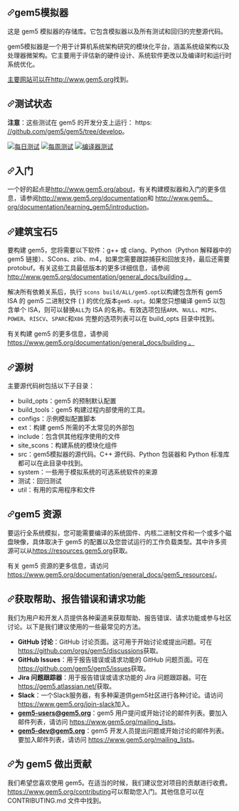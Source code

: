 <div class="Box-sc-g0xbh4-0 bJMeLZ js-snippet-clipboard-copy-unpositioned" data-hpc="true"><article class="markdown-body entry-content container-lg" itemprop="text"><h1 tabindex="-1" dir="auto"><a id="user-content-the-gem5-simulator" class="anchor" aria-hidden="true" tabindex="-1" href="#the-gem5-simulator"><svg class="octicon octicon-link" viewBox="0 0 16 16" version="1.1" width="16" height="16" aria-hidden="true"><path d="m7.775 3.275 1.25-1.25a3.5 3.5 0 1 1 4.95 4.95l-2.5 2.5a3.5 3.5 0 0 1-4.95 0 .751.751 0 0 1 .018-1.042.751.751 0 0 1 1.042-.018 1.998 1.998 0 0 0 2.83 0l2.5-2.5a2.002 2.002 0 0 0-2.83-2.83l-1.25 1.25a.751.751 0 0 1-1.042-.018.751.751 0 0 1-.018-1.042Zm-4.69 9.64a1.998 1.998 0 0 0 2.83 0l1.25-1.25a.751.751 0 0 1 1.042.018.751.751 0 0 1 .018 1.042l-1.25 1.25a3.5 3.5 0 1 1-4.95-4.95l2.5-2.5a3.5 3.5 0 0 1 4.95 0 .751.751 0 0 1-.018 1.042.751.751 0 0 1-1.042.018 1.998 1.998 0 0 0-2.83 0l-2.5 2.5a1.998 1.998 0 0 0 0 2.83Z"></path></svg></a><font style="vertical-align: inherit;"><font style="vertical-align: inherit;">gem5模拟器</font></font></h1>
<p dir="auto"><font style="vertical-align: inherit;"><font style="vertical-align: inherit;">这是 gem5 模拟器的存储库。</font><font style="vertical-align: inherit;">它包含模拟器以及所有测试和回归的完整源代码。</font></font></p>
<p dir="auto"><font style="vertical-align: inherit;"><font style="vertical-align: inherit;">gem5模拟器是一个用于计算机系统架构研究的模块化平台，涵盖系统级架构以及处理器微架构。</font><font style="vertical-align: inherit;">它主要用于评估新的硬件设计、系统软件更改以及编译时和运行时系统优化。</font></font></p>
<p dir="auto"><font style="vertical-align: inherit;"></font><a href="http://www.gem5.org" rel="nofollow"><font style="vertical-align: inherit;"><font style="vertical-align: inherit;">主要网站可以在http://www.gem5.org</font></font></a><font style="vertical-align: inherit;"><font style="vertical-align: inherit;">找到</font><font style="vertical-align: inherit;">。</font></font></p>
<h2 tabindex="-1" dir="auto"><a id="user-content-testing-status" class="anchor" aria-hidden="true" tabindex="-1" href="#testing-status"><svg class="octicon octicon-link" viewBox="0 0 16 16" version="1.1" width="16" height="16" aria-hidden="true"><path d="m7.775 3.275 1.25-1.25a3.5 3.5 0 1 1 4.95 4.95l-2.5 2.5a3.5 3.5 0 0 1-4.95 0 .751.751 0 0 1 .018-1.042.751.751 0 0 1 1.042-.018 1.998 1.998 0 0 0 2.83 0l2.5-2.5a2.002 2.002 0 0 0-2.83-2.83l-1.25 1.25a.751.751 0 0 1-1.042-.018.751.751 0 0 1-.018-1.042Zm-4.69 9.64a1.998 1.998 0 0 0 2.83 0l1.25-1.25a.751.751 0 0 1 1.042.018.751.751 0 0 1 .018 1.042l-1.25 1.25a3.5 3.5 0 1 1-4.95-4.95l2.5-2.5a3.5 3.5 0 0 1 4.95 0 .751.751 0 0 1-.018 1.042.751.751 0 0 1-1.042.018 1.998 1.998 0 0 0-2.83 0l-2.5 2.5a1.998 1.998 0 0 0 0 2.83Z"></path></svg></a><font style="vertical-align: inherit;"><font style="vertical-align: inherit;">测试状态</font></font></h2>
<p dir="auto"><strong><font style="vertical-align: inherit;"><font style="vertical-align: inherit;">注意</font></font></strong><font style="vertical-align: inherit;"><font style="vertical-align: inherit;">：这些测试在 gem5 的开发分支上运行：
 https: </font></font><a href="https://github.com/gem5/gem5/tree/develop"><font style="vertical-align: inherit;"><font style="vertical-align: inherit;">//github.com/gem5/gem5/tree/develop</font></font></a><font style="vertical-align: inherit;"><font style="vertical-align: inherit;">。</font></font></p>
<p dir="auto"><a href="https://github.com/gem5/gem5/actions/workflows/daily-tests.yaml"><img src="https://github.com/gem5/gem5/actions/workflows/daily-tests.yaml/badge.svg" alt="每日测试" style="max-width: 100%;"></a>
<a href="https://github.com/gem5/gem5/actions/workflows/weekly-tests.yaml"><img src="https://github.com/gem5/gem5/actions/workflows/weekly-tests.yaml/badge.svg" alt="每周测试" style="max-width: 100%;"></a>
<a href="https://github.com/gem5/gem5/actions/workflows/compiler-tests.yaml"><img src="https://github.com/gem5/gem5/actions/workflows/compiler-tests.yaml/badge.svg" alt="编译器测试" style="max-width: 100%;"></a></p>
<h2 tabindex="-1" dir="auto"><a id="user-content-getting-started" class="anchor" aria-hidden="true" tabindex="-1" href="#getting-started"><svg class="octicon octicon-link" viewBox="0 0 16 16" version="1.1" width="16" height="16" aria-hidden="true"><path d="m7.775 3.275 1.25-1.25a3.5 3.5 0 1 1 4.95 4.95l-2.5 2.5a3.5 3.5 0 0 1-4.95 0 .751.751 0 0 1 .018-1.042.751.751 0 0 1 1.042-.018 1.998 1.998 0 0 0 2.83 0l2.5-2.5a2.002 2.002 0 0 0-2.83-2.83l-1.25 1.25a.751.751 0 0 1-1.042-.018.751.751 0 0 1-.018-1.042Zm-4.69 9.64a1.998 1.998 0 0 0 2.83 0l1.25-1.25a.751.751 0 0 1 1.042.018.751.751 0 0 1 .018 1.042l-1.25 1.25a3.5 3.5 0 1 1-4.95-4.95l2.5-2.5a3.5 3.5 0 0 1 4.95 0 .751.751 0 0 1-.018 1.042.751.751 0 0 1-1.042.018 1.998 1.998 0 0 0-2.83 0l-2.5 2.5a1.998 1.998 0 0 0 0 2.83Z"></path></svg></a><font style="vertical-align: inherit;"><font style="vertical-align: inherit;">入门</font></font></h2>
<p dir="auto"><font style="vertical-align: inherit;"><font style="vertical-align: inherit;">一个好的起点是</font></font><a href="http://www.gem5.org/about" rel="nofollow"><font style="vertical-align: inherit;"><font style="vertical-align: inherit;">http://www.gem5.org/about</font></font></a><font style="vertical-align: inherit;"><font style="vertical-align: inherit;">，有关构建模拟器和入门的更多信息，请参阅</font></font><a href="http://www.gem5.org/documentation" rel="nofollow"><font style="vertical-align: inherit;"><font style="vertical-align: inherit;">http://www.gem5.org/documentation</font></font></a><font style="vertical-align: inherit;"><font style="vertical-align: inherit;">和
</font></font><a href="http://www.gem5.org/documentation/learning_gem5/introduction" rel="nofollow"><font style="vertical-align: inherit;"><font style="vertical-align: inherit;">http://www.gem5。 org/documentation/learning_gem5/introduction</font></font></a><font style="vertical-align: inherit;"><font style="vertical-align: inherit;">。</font></font></p>
<h2 tabindex="-1" dir="auto"><a id="user-content-building-gem5" class="anchor" aria-hidden="true" tabindex="-1" href="#building-gem5"><svg class="octicon octicon-link" viewBox="0 0 16 16" version="1.1" width="16" height="16" aria-hidden="true"><path d="m7.775 3.275 1.25-1.25a3.5 3.5 0 1 1 4.95 4.95l-2.5 2.5a3.5 3.5 0 0 1-4.95 0 .751.751 0 0 1 .018-1.042.751.751 0 0 1 1.042-.018 1.998 1.998 0 0 0 2.83 0l2.5-2.5a2.002 2.002 0 0 0-2.83-2.83l-1.25 1.25a.751.751 0 0 1-1.042-.018.751.751 0 0 1-.018-1.042Zm-4.69 9.64a1.998 1.998 0 0 0 2.83 0l1.25-1.25a.751.751 0 0 1 1.042.018.751.751 0 0 1 .018 1.042l-1.25 1.25a3.5 3.5 0 1 1-4.95-4.95l2.5-2.5a3.5 3.5 0 0 1 4.95 0 .751.751 0 0 1-.018 1.042.751.751 0 0 1-1.042.018 1.998 1.998 0 0 0-2.83 0l-2.5 2.5a1.998 1.998 0 0 0 0 2.83Z"></path></svg></a><font style="vertical-align: inherit;"><font style="vertical-align: inherit;">建筑宝石5</font></font></h2>
<p dir="auto"><font style="vertical-align: inherit;"><font style="vertical-align: inherit;">要构建 gem5，您将需要以下软件：g++ 或 clang、Python（Python 解释器中的 gem5 链接）、SCons、zlib、m4，如果您需要跟踪捕获和回放支持，最后还需要 protobuf。</font><font style="vertical-align: inherit;">有关这些工具最低版本的更多详细信息，</font><font style="vertical-align: inherit;">请参阅
</font></font><a href="http://www.gem5.org/documentation/general_docs/building" rel="nofollow"><font style="vertical-align: inherit;"><font style="vertical-align: inherit;">http://www.gem5.org/documentation/general_docs/building 。</font></font></a><font style="vertical-align: inherit;"></font></p>
<p dir="auto"><font style="vertical-align: inherit;"><font style="vertical-align: inherit;">解决所有依赖关系后，执行
</font></font><code>scons build/ALL/gem5.opt</code><font style="vertical-align: inherit;"><font style="vertical-align: inherit;">以构建包含所有 gem5 ISA 的 gem5 二进制文件 ( ) 的优化版本</font></font><code>gem5.opt</code><font style="vertical-align: inherit;"><font style="vertical-align: inherit;">。</font><font style="vertical-align: inherit;">如果您只想编译 gem5 以包含单个 ISA，则可以替换</font></font><code>ALL</code><font style="vertical-align: inherit;"><font style="vertical-align: inherit;">为 ISA 的名称。</font><font style="vertical-align: inherit;">有效选项包括</font></font><code>ARM</code><font style="vertical-align: inherit;"><font style="vertical-align: inherit;">、</font></font><code>NULL</code><font style="vertical-align: inherit;"><font style="vertical-align: inherit;">、</font></font><code>MIPS</code><font style="vertical-align: inherit;"><font style="vertical-align: inherit;">、</font></font><code>POWER</code><font style="vertical-align: inherit;"><font style="vertical-align: inherit;">、</font></font><code>RISCV</code><font style="vertical-align: inherit;"><font style="vertical-align: inherit;">、</font></font><code>SPARC</code><font style="vertical-align: inherit;"><font style="vertical-align: inherit;">和</font></font><code>X86</code><font style="vertical-align: inherit;"><font style="vertical-align: inherit;">
完整的选项列表可以在 build_opts 目录中找到。</font></font></p>
<p dir="auto"><font style="vertical-align: inherit;"><font style="vertical-align: inherit;">有关构建 gem5 的更多信息，</font><font style="vertical-align: inherit;">请参阅</font></font><a href="https://www.gem5.org/documentation/general_docs/building" rel="nofollow"><font style="vertical-align: inherit;"><font style="vertical-align: inherit;">https://www.gem5.org/documentation/general_docs/building 。</font></font></a><font style="vertical-align: inherit;"></font></p>
<h2 tabindex="-1" dir="auto"><a id="user-content-the-source-tree" class="anchor" aria-hidden="true" tabindex="-1" href="#the-source-tree"><svg class="octicon octicon-link" viewBox="0 0 16 16" version="1.1" width="16" height="16" aria-hidden="true"><path d="m7.775 3.275 1.25-1.25a3.5 3.5 0 1 1 4.95 4.95l-2.5 2.5a3.5 3.5 0 0 1-4.95 0 .751.751 0 0 1 .018-1.042.751.751 0 0 1 1.042-.018 1.998 1.998 0 0 0 2.83 0l2.5-2.5a2.002 2.002 0 0 0-2.83-2.83l-1.25 1.25a.751.751 0 0 1-1.042-.018.751.751 0 0 1-.018-1.042Zm-4.69 9.64a1.998 1.998 0 0 0 2.83 0l1.25-1.25a.751.751 0 0 1 1.042.018.751.751 0 0 1 .018 1.042l-1.25 1.25a3.5 3.5 0 1 1-4.95-4.95l2.5-2.5a3.5 3.5 0 0 1 4.95 0 .751.751 0 0 1-.018 1.042.751.751 0 0 1-1.042.018 1.998 1.998 0 0 0-2.83 0l-2.5 2.5a1.998 1.998 0 0 0 0 2.83Z"></path></svg></a><font style="vertical-align: inherit;"><font style="vertical-align: inherit;">源树</font></font></h2>
<p dir="auto"><font style="vertical-align: inherit;"><font style="vertical-align: inherit;">主要源代码树包括以下子目录：</font></font></p>
<ul dir="auto">
<li><font style="vertical-align: inherit;"><font style="vertical-align: inherit;">build_opts：gem5 的预制默认配置</font></font></li>
<li><font style="vertical-align: inherit;"><font style="vertical-align: inherit;">build_tools：gem5 构建过程内部使用的工具。</font></font></li>
<li><font style="vertical-align: inherit;"><font style="vertical-align: inherit;">configs：示例模拟配置脚本</font></font></li>
<li><font style="vertical-align: inherit;"><font style="vertical-align: inherit;">ext：构建 gem5 所需的不太常见的外部包</font></font></li>
<li><font style="vertical-align: inherit;"><font style="vertical-align: inherit;">include：包含供其他程序使用的文件</font></font></li>
<li><font style="vertical-align: inherit;"><font style="vertical-align: inherit;">site_scons：构建系统的模块化组件</font></font></li>
<li><font style="vertical-align: inherit;"><font style="vertical-align: inherit;">src：gem5模拟器的源代码。</font><font style="vertical-align: inherit;">C++ 源代码、Python 包装器和 Python 标准库都可以在此目录中找到。</font></font></li>
<li><font style="vertical-align: inherit;"><font style="vertical-align: inherit;">system：一些用于模拟系统的可选系统软件的来源</font></font></li>
<li><font style="vertical-align: inherit;"><font style="vertical-align: inherit;">测试：回归测试</font></font></li>
<li><font style="vertical-align: inherit;"><font style="vertical-align: inherit;">util：有用的实用程序和文件</font></font></li>
</ul>
<h2 tabindex="-1" dir="auto"><a id="user-content-gem5-resources" class="anchor" aria-hidden="true" tabindex="-1" href="#gem5-resources"><svg class="octicon octicon-link" viewBox="0 0 16 16" version="1.1" width="16" height="16" aria-hidden="true"><path d="m7.775 3.275 1.25-1.25a3.5 3.5 0 1 1 4.95 4.95l-2.5 2.5a3.5 3.5 0 0 1-4.95 0 .751.751 0 0 1 .018-1.042.751.751 0 0 1 1.042-.018 1.998 1.998 0 0 0 2.83 0l2.5-2.5a2.002 2.002 0 0 0-2.83-2.83l-1.25 1.25a.751.751 0 0 1-1.042-.018.751.751 0 0 1-.018-1.042Zm-4.69 9.64a1.998 1.998 0 0 0 2.83 0l1.25-1.25a.751.751 0 0 1 1.042.018.751.751 0 0 1 .018 1.042l-1.25 1.25a3.5 3.5 0 1 1-4.95-4.95l2.5-2.5a3.5 3.5 0 0 1 4.95 0 .751.751 0 0 1-.018 1.042.751.751 0 0 1-1.042.018 1.998 1.998 0 0 0-2.83 0l-2.5 2.5a1.998 1.998 0 0 0 0 2.83Z"></path></svg></a><font style="vertical-align: inherit;"><font style="vertical-align: inherit;">gem5 资源</font></font></h2>
<p dir="auto"><font style="vertical-align: inherit;"><font style="vertical-align: inherit;">要运行全系统模拟，您可能需要编译的系统固件、内核二进制文件和一个或多个磁盘映像，具体取决于 gem5 的配置以及您尝试运行的工作负载类型。</font><font style="vertical-align: inherit;">其中许多资源可以从</font></font><a href="https://resources.gem5.org" rel="nofollow"><font style="vertical-align: inherit;"><font style="vertical-align: inherit;">https://resources.gem5.org</font></font></a><font style="vertical-align: inherit;"><font style="vertical-align: inherit;">获取。</font></font></p>
<p dir="auto"><font style="vertical-align: inherit;"><font style="vertical-align: inherit;">有关 gem5 资源的更多信息，请访问
</font></font><a href="https://www.gem5.org/documentation/general_docs/gem5_resources/" rel="nofollow"><font style="vertical-align: inherit;"><font style="vertical-align: inherit;">https://www.gem5.org/documentation/general_docs/gem5_resources/</font></font></a><font style="vertical-align: inherit;"><font style="vertical-align: inherit;">。</font></font></p>
<h2 tabindex="-1" dir="auto"><a id="user-content-getting-help-reporting-bugs-and-requesting-features" class="anchor" aria-hidden="true" tabindex="-1" href="#getting-help-reporting-bugs-and-requesting-features"><svg class="octicon octicon-link" viewBox="0 0 16 16" version="1.1" width="16" height="16" aria-hidden="true"><path d="m7.775 3.275 1.25-1.25a3.5 3.5 0 1 1 4.95 4.95l-2.5 2.5a3.5 3.5 0 0 1-4.95 0 .751.751 0 0 1 .018-1.042.751.751 0 0 1 1.042-.018 1.998 1.998 0 0 0 2.83 0l2.5-2.5a2.002 2.002 0 0 0-2.83-2.83l-1.25 1.25a.751.751 0 0 1-1.042-.018.751.751 0 0 1-.018-1.042Zm-4.69 9.64a1.998 1.998 0 0 0 2.83 0l1.25-1.25a.751.751 0 0 1 1.042.018.751.751 0 0 1 .018 1.042l-1.25 1.25a3.5 3.5 0 1 1-4.95-4.95l2.5-2.5a3.5 3.5 0 0 1 4.95 0 .751.751 0 0 1-.018 1.042.751.751 0 0 1-1.042.018 1.998 1.998 0 0 0-2.83 0l-2.5 2.5a1.998 1.998 0 0 0 0 2.83Z"></path></svg></a><font style="vertical-align: inherit;"><font style="vertical-align: inherit;">获取帮助、报告错误和请求功能</font></font></h2>
<p dir="auto"><font style="vertical-align: inherit;"><font style="vertical-align: inherit;">我们为用户和开发人员提供各种渠道来获取帮助、报告错误、请求功能或参与社区讨论。</font><font style="vertical-align: inherit;">以下是我们建议使用的一些最常见的方法。</font></font></p>
<ul dir="auto">
<li><strong><font style="vertical-align: inherit;"><font style="vertical-align: inherit;">GitHub 讨论</font></font></strong><font style="vertical-align: inherit;"><font style="vertical-align: inherit;">：GitHub 讨论页面。</font><font style="vertical-align: inherit;">这可用于开始讨论或提出问题。</font><font style="vertical-align: inherit;">可在
</font></font><a href="https://github.com/orgs/gem5/discussions"><font style="vertical-align: inherit;"><font style="vertical-align: inherit;">https://github.com/orgs/gem5/discussions</font></font></a><font style="vertical-align: inherit;"><font style="vertical-align: inherit;">获取。</font></font></li>
<li><strong><font style="vertical-align: inherit;"><font style="vertical-align: inherit;">GitHub Issues</font></font></strong><font style="vertical-align: inherit;"><font style="vertical-align: inherit;">：用于报告错误或请求功能的 GitHub 问题页面。</font><font style="vertical-align: inherit;">可在</font></font><a href="https://github.com/gem5/gem5/issues"><font style="vertical-align: inherit;"><font style="vertical-align: inherit;">https://github.com/gem5/gem5/issues</font></font></a><font style="vertical-align: inherit;"><font style="vertical-align: inherit;">获取。</font></font></li>
<li><strong><font style="vertical-align: inherit;"><font style="vertical-align: inherit;">Jira 问题跟踪器</font></font></strong><font style="vertical-align: inherit;"><font style="vertical-align: inherit;">：用于报告错误或请求功能的 Jira 问题跟踪器。</font><font style="vertical-align: inherit;">可在</font></font><a href="https://gem5.atlassian.net/" rel="nofollow"><font style="vertical-align: inherit;"><font style="vertical-align: inherit;">https://gem5.atlassian.net/</font></font></a><font style="vertical-align: inherit;"><font style="vertical-align: inherit;">获取。</font></font></li>
<li><strong><font style="vertical-align: inherit;"><font style="vertical-align: inherit;">Slack</font></font></strong><font style="vertical-align: inherit;"><font style="vertical-align: inherit;">：一个Slack服务器，有多种渠道供gem5社区进行各种讨论。</font><font style="vertical-align: inherit;">请访问
</font></font><a href="https://www.gem5.org/join-slack" rel="nofollow"><font style="vertical-align: inherit;"><font style="vertical-align: inherit;">https://www.gem5.org/join-slack</font></font></a><font style="vertical-align: inherit;"><font style="vertical-align: inherit;">加入。</font></font></li>
<li><strong><a href="mailto:gem5-users@gem5.org"><font style="vertical-align: inherit;"><font style="vertical-align: inherit;">gem5-users@gem5.org</font></font></a></strong><font style="vertical-align: inherit;"><font style="vertical-align: inherit;">：gem5 用户提问或开始讨论的邮件列表。</font><font style="vertical-align: inherit;">要加入邮件列表，请访问
</font></font><a href="https://www.gem5.org/mailing_lists" rel="nofollow"><font style="vertical-align: inherit;"><font style="vertical-align: inherit;">https://www.gem5.org/mailing_lists</font></font></a><font style="vertical-align: inherit;"><font style="vertical-align: inherit;">。</font></font></li>
<li><strong><a href="mailto:gem5-dev@gem5.org"><font style="vertical-align: inherit;"><font style="vertical-align: inherit;">gem5-dev@gem5.org</font></font></a></strong><font style="vertical-align: inherit;"><font style="vertical-align: inherit;">：gem5 开发人员提出问题或开始讨论的邮件列表。</font><font style="vertical-align: inherit;">要加入邮件列表，请访问
</font></font><a href="https://www.gem5.org/mailing_lists" rel="nofollow"><font style="vertical-align: inherit;"><font style="vertical-align: inherit;">https://www.gem5.org/mailing_lists</font></font></a><font style="vertical-align: inherit;"><font style="vertical-align: inherit;">。</font></font></li>
</ul>
<h2 tabindex="-1" dir="auto"><a id="user-content-contributing-to-gem5" class="anchor" aria-hidden="true" tabindex="-1" href="#contributing-to-gem5"><svg class="octicon octicon-link" viewBox="0 0 16 16" version="1.1" width="16" height="16" aria-hidden="true"><path d="m7.775 3.275 1.25-1.25a3.5 3.5 0 1 1 4.95 4.95l-2.5 2.5a3.5 3.5 0 0 1-4.95 0 .751.751 0 0 1 .018-1.042.751.751 0 0 1 1.042-.018 1.998 1.998 0 0 0 2.83 0l2.5-2.5a2.002 2.002 0 0 0-2.83-2.83l-1.25 1.25a.751.751 0 0 1-1.042-.018.751.751 0 0 1-.018-1.042Zm-4.69 9.64a1.998 1.998 0 0 0 2.83 0l1.25-1.25a.751.751 0 0 1 1.042.018.751.751 0 0 1 .018 1.042l-1.25 1.25a3.5 3.5 0 1 1-4.95-4.95l2.5-2.5a3.5 3.5 0 0 1 4.95 0 .751.751 0 0 1-.018 1.042.751.751 0 0 1-1.042.018 1.998 1.998 0 0 0-2.83 0l-2.5 2.5a1.998 1.998 0 0 0 0 2.83Z"></path></svg></a><font style="vertical-align: inherit;"><font style="vertical-align: inherit;">为 gem5 做出贡献</font></font></h2>
<p dir="auto"><font style="vertical-align: inherit;"><font style="vertical-align: inherit;">我们希望您喜欢使用 gem5。</font><font style="vertical-align: inherit;">在适当的时候，我们建议您对项目的贡献进行收费。</font></font><a href="https://www.gem5.org/contributing" rel="nofollow"><font style="vertical-align: inherit;"><font style="vertical-align: inherit;">https://www.gem5.org/contributing</font></font></a><font style="vertical-align: inherit;"><font style="vertical-align: inherit;">可以帮助您入门。</font><font style="vertical-align: inherit;">其他信息可以在 CONTRIBUTING.md 文件中找到。</font></font></p>
</article></div>
